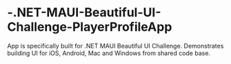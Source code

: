 # -.NET-MAUI-Beautiful-UI-Challenge-PlayerProfileApp
App is specifically built for .NET MAUI Beautiful UI Challenge. Demonstrates building UI for iOS, Android, Mac and Windows from shared code base.
